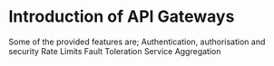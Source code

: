 # Introduction of API Gateways

Some of the provided features are;
      Authentication, authorisation and security
      Rate Limits
      Fault Toleration
      Service Aggregation

  
  
  
  

